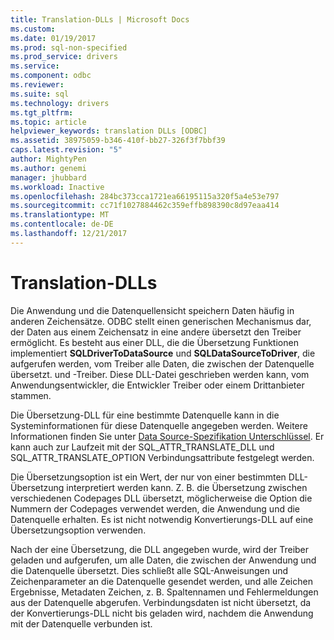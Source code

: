 ```yaml
---
title: Translation-DLLs | Microsoft Docs
ms.custom: 
ms.date: 01/19/2017
ms.prod: sql-non-specified
ms.prod_service: drivers
ms.service: 
ms.component: odbc
ms.reviewer: 
ms.suite: sql
ms.technology: drivers
ms.tgt_pltfrm: 
ms.topic: article
helpviewer_keywords: translation DLLs [ODBC]
ms.assetid: 38975059-b346-410f-bb27-326f3f7bbf39
caps.latest.revision: "5"
author: MightyPen
ms.author: genemi
manager: jhubbard
ms.workload: Inactive
ms.openlocfilehash: 284bc373cca1721ea66195115a320f5a4e53e797
ms.sourcegitcommit: cc71f1027884462c359effb898390c8d97eaa414
ms.translationtype: MT
ms.contentlocale: de-DE
ms.lasthandoff: 12/21/2017
---
```

# <a name="translation-dlls"></a>Translation-DLLs
Die Anwendung und die Datenquellensicht speichern Daten häufig in anderen Zeichensätze. ODBC stellt einen generischen Mechanismus dar, der Daten aus einem Zeichensatz in eine andere übersetzt den Treiber ermöglicht. Es besteht aus einer DLL, die die Übersetzung Funktionen implementiert **SQLDriverToDataSource** und **SQLDataSourceToDriver**, die aufgerufen werden, vom Treiber alle Daten, die zwischen der Datenquelle übersetzt. und -Treiber. Diese DLL-Datei geschrieben werden kann, vom Anwendungsentwickler, die Entwickler Treiber oder einem Drittanbieter stammen.  
  
 Die Übersetzung-DLL für eine bestimmte Datenquelle kann in die Systeminformationen für diese Datenquelle angegeben werden. Weitere Informationen finden Sie unter [Data Source-Spezifikation Unterschlüssel](../../../odbc/reference/install/data-source-specification-subkeys.md). Er kann auch zur Laufzeit mit der SQL_ATTR_TRANSLATE_DLL und SQL_ATTR_TRANSLATE_OPTION Verbindungsattribute festgelegt werden.  
  
 Die Übersetzungsoption ist ein Wert, der nur von einer bestimmten DLL-Übersetzung interpretiert werden kann. Z. B. die Übersetzung zwischen verschiedenen Codepages DLL übersetzt, möglicherweise die Option die Nummern der Codepages verwendet werden, die Anwendung und die Datenquelle erhalten. Es ist nicht notwendig Konvertierungs-DLL auf eine Übersetzungsoption verwenden.  
  
 Nach der eine Übersetzung, die DLL angegeben wurde, wird der Treiber geladen und aufgerufen, um alle Daten, die zwischen der Anwendung und die Datenquelle übersetzt. Dies schließt alle SQL-Anweisungen und Zeichenparameter an die Datenquelle gesendet werden, und alle Zeichen Ergebnisse, Metadaten Zeichen, z. B. Spaltennamen und Fehlermeldungen aus der Datenquelle abgerufen. Verbindungsdaten ist nicht übersetzt, da der Konvertierungs-DLL nicht bis geladen wird, nachdem die Anwendung mit der Datenquelle verbunden ist.
